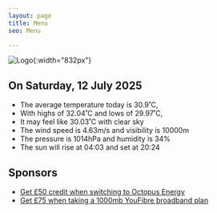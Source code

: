 ```yaml
---
layout: page
title: Menu
seo: Menu

---
```


![Logo](/images/logo.jpg){:width="832px"}

<!-- weather_marker starts -->
## On Saturday, 12 July 2025

- The average temperature today is 30.9˚C,
- With highs of 32.04˚C and lows of 29.97˚C,
- It may feel like 30.03˚C with clear sky
- The wind speed is 4.63m/s and visibility is 10000m
- The pressure is 1014hPa and humidity is 34%
- The sun will rise at 04:03 and set at 20:24

<!-- weather_marker ends -->

## Sponsors

- [Get £50 credit when switching to Octopus Energy](https://bit.ly/3oD1nnS)
- [Get £75 when taking a 1000mb YouFibre broadband plan](https://aklam.io/91zWhU?)
